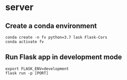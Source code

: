 # server

## Create a conda environment
```
conda create -n fv python=3.7 lask Flask-Cors
conda activate fv
```

## Run Flask app in development mode
```
export FLASK_ENV=development
flask run -p [PORT]
```

